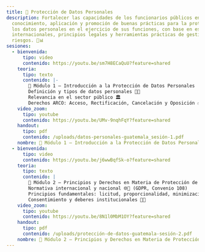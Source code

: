 ```yaml
---
title: 📄 Protección de Datos Personales
description: Fortalecer las capacidades de los funcionarios públicos en el
  conocimiento, aplicación y promoción de buenas prácticas para la protección de
  los datos personales en el ejercicio de sus funciones, con base en estándares
  internacionales, principios legales y herramientas prácticas de gestión de
  riesgos. 🔐📊
sesiones:
  - bienvenida:
      tipo: video
      contenido: https://youtu.be/sm7H8ECaQuU?feature=shared
    teoria:
      tipo: texto
      contenido: |-
        📌 Módulo 1 – Introducción a la Protección de Datos Personales
        Definición y tipos de datos personales 🧾🔐
        Relevancia en el sector público 🏛️
        Derechos ARCO: Acceso, Rectificación, Cancelación y Oposición ✅
    video_zoom:
      tipo: youtube
      contenido: https://youtu.be/UMv-9nqhFqY?feature=shared
    handout:
      tipo: pdf
      contenido: /uploads/datos-personales-guatemala_sesión-1.pdf
    nombre: 📌 Módulo 1 – Introducción a la Protección de Datos Personales
  - bienvenida:
      tipo: video
      contenido: https://youtu.be/j6wwBqfSk-o?feature=shared
    teoria:
      tipo: texto
      contenido: |
        📌 Módulo 2 – Principios y Derechos en Materia de Protección de Datos
        Normativa internacional y nacional 🌐📘 (GDPR, Convenio 108)
        Principios fundamentales: licitud, proporcionalidad, minimización ⚖️
        Consentimiento y deberes institucionales 🤝🏽
    video_zoom:
      tipo: youtube
      contenido: https://youtu.be/8N1l0MbM1OY?feature=shared
    handout:
      tipo: pdf
      contenido: /uploads/protección-de-datos-guatemala-sesión-2.pdf
    nombre: 📌 Módulo 2 – Principios y Derechos en Materia de Protección de Datos
---
```

